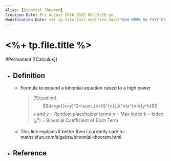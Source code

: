 ```yaml
---
Alias: [Binomial Theorem]
Creation Date: Fri August 26th 2022 06:15:28 pm 
Modification Date: <%+ tp.file.last_modified_date("ddd MMMM Do YYYY hh:mm:ss a") %>
---
```

# <%+ tp.file.title %>
#Permanent [[Calculus]]

- ## Definition
	- Formula to expand a binomial equation raised to a high power
	  > [!Equation]
	  > $$\large{(x+y)^2=\sum_{k=0}^{n}(_k^n)x^{n-k}y^k}$$
	  > $x$ and $y$ = Random placeholder terms
	  > $n$ = Max Index
	  > $k$ = Index
	  > $(_k^n)$ = Binomial Coefficient of Each Term
	- This link explains it better then I currently care to: mathsisfun.com/algebra/binomial-theorem.html
- ## Reference